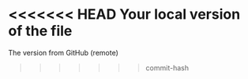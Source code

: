 <<<<<<< HEAD
Your local version of the file
=======
The version from GitHub (remote)
>>>>>>> commit-hash
